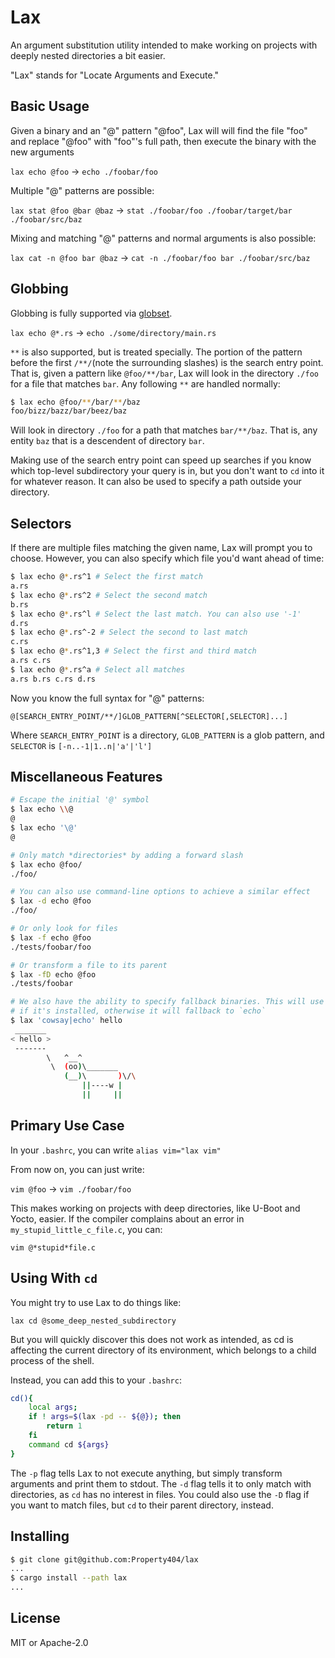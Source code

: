 # Lax

An argument substitution utility intended to make working on projects with
deeply nested directories a bit easier.

"Lax" stands for "Locate Arguments and Execute."

## Basic Usage

Given a binary and an "@" pattern "@foo", Lax will will find the file "foo" and
replace "@foo" with "foo"'s full path, then execute the binary with the new arguments

`lax echo @foo` -> `echo ./foobar/foo`

Multiple "@" patterns are possible:

`lax stat @foo @bar @baz` -> `stat ./foobar/foo ./foobar/target/bar ./foobar/src/baz`

Mixing and matching "@" patterns and normal arguments is also possible:

`lax cat -n @foo bar @baz` -> `cat -n ./foobar/foo bar ./foobar/src/baz`

## Globbing

Globbing is fully supported via [globset](https://docs.rs/globset/0.4.6/globset/).

`lax echo @*.rs` -> `echo ./some/directory/main.rs`

`**` is also supported, but is treated specially. The portion of the pattern
before the first `/**/`(note the surrounding slashes) is the search entry
point. That is, given a pattern like `@foo/**/bar`, Lax will look in the
directory `./foo` for a file that matches `bar`. Any following `**` are handled
normally:

```bash
$ lax echo @foo/**/bar/**/baz
foo/bizz/bazz/bar/beez/baz
```

Will look in directory `./foo` for a path that matches `bar/**/baz`. That is, any
entity `baz` that is a descendent of directory `bar`.

Making use of the search entry point can speed up searches if you know which top-level
subdirectory your query is in, but you don't want to `cd` into it for whatever
reason. It can also be used to specify a path outside your directory.

## Selectors

If there are multiple files matching the given name, Lax will prompt you to choose.
However, you can also specify which file you'd want ahead of time:

```bash
$ lax echo @*.rs^1 # Select the first match
a.rs
$ lax echo @*.rs^2 # Select the second match
b.rs
$ lax echo @*.rs^l # Select the last match. You can also use '-1'
d.rs
$ lax echo @*.rs^-2 # Select the second to last match
c.rs
$ lax echo @*.rs^1,3 # Select the first and third match
a.rs c.rs
$ lax echo @*.rs^a # Select all matches
a.rs b.rs c.rs d.rs
```

Now you know the full syntax for "@" patterns:

`@[SEARCH_ENTRY_POINT/**/]GLOB_PATTERN[^SELECTOR[,SELECTOR]...]`

Where `SEARCH_ENTRY_POINT` is a directory, `GLOB_PATTERN` is a glob pattern,
and `SELECTOR` is `[-n..-1|1..n|'a'|'l']`

## Miscellaneous Features

```bash
# Escape the initial '@' symbol
$ lax echo \\@
@
$ lax echo '\@'
@

# Only match *directories* by adding a forward slash
$ lax echo @foo/
./foo/

# You can also use command-line options to achieve a similar effect
$ lax -d echo @foo
./foo/

# Or only look for files
$ lax -f echo @foo
./tests/foobar/foo

# Or transform a file to its parent
$ lax -fD echo @foo
./tests/foobar

# We also have the ability to specify fallback binaries. This will use `cowsay`
# if it's installed, otherwise it will fallback to `echo`
$ lax 'cowsay|echo' hello
 _______
< hello >
 -------
        \   ^__^
         \  (oo)\_______
            (__)\       )\/\
                ||----w |
                ||     ||
```

## Primary Use Case

In your `.bashrc`, you can write `alias vim="lax vim"`

From now on, you can just write:

`vim @foo` -> `vim ./foobar/foo`

This makes working on projects with deep directories, like U-Boot and Yocto,
easier. If the compiler complains about an error in
`my_stupid_little_c_file.c`, you can:

`vim @*stupid*file.c`

## Using With `cd`

You might try to use Lax to do things like:

`lax cd @some_deep_nested_subdirectory`

But you will quickly discover this does not work as intended, as cd is
affecting the current directory of its environment, which belongs to a child
process of the shell.

Instead, you can add this to your `.bashrc`:

```bash
cd(){
    local args;
    if ! args=$(lax -pd -- ${@}); then
        return 1
    fi
    command cd ${args}
}
```

The `-p` flag tells Lax to not execute anything, but simply transform arguments
and print them to stdout. The `-d` flag tells it to only match with directories,
as `cd` has no interest in files. You could also use the `-D` flag if you want
to match files, but `cd` to their parent directory, instead.

## Installing

```bash
$ git clone git@github.com:Property404/lax
...
$ cargo install --path lax
...
```

## License

MIT or Apache-2.0
